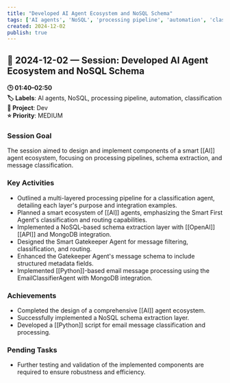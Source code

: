 ```yaml
---
title: "Developed AI Agent Ecosystem and NoSQL Schema"
tags: ['AI agents', 'NoSQL', 'processing pipeline', 'automation', 'classification']
created: 2024-12-02
publish: true
---
```


## 📅 2024-12-02 — Session: Developed AI Agent Ecosystem and NoSQL Schema

**🕒 01:40–02:50**  
**🏷️ Labels**: AI agents, NoSQL, processing pipeline, automation, classification  
**📂 Project**: Dev  
**⭐ Priority**: MEDIUM  


### Session Goal
The session aimed to design and implement components of a smart [[AI]] agent ecosystem, focusing on processing pipelines, schema extraction, and message classification.

### Key Activities
- Outlined a multi-layered processing pipeline for a classification agent, detailing each layer's purpose and integration examples.
- Planned a smart ecosystem of [[AI]] agents, emphasizing the Smart First Agent's classification and routing capabilities.
- Implemented a NoSQL-based schema extraction layer with [[OpenAI]] [[API]] and MongoDB integration.
- Designed the Smart Gatekeeper Agent for message filtering, classification, and routing.
- Enhanced the Gatekeeper Agent's message schema to include structured metadata fields.
- Implemented [[Python]]-based email message processing using the EmailClassifierAgent with MongoDB integration.

### Achievements
- Completed the design of a comprehensive [[AI]] agent ecosystem.
- Successfully implemented a NoSQL schema extraction layer.
- Developed a [[Python]] script for email message classification and processing.

### Pending Tasks
- Further testing and validation of the implemented components are required to ensure robustness and efficiency.
